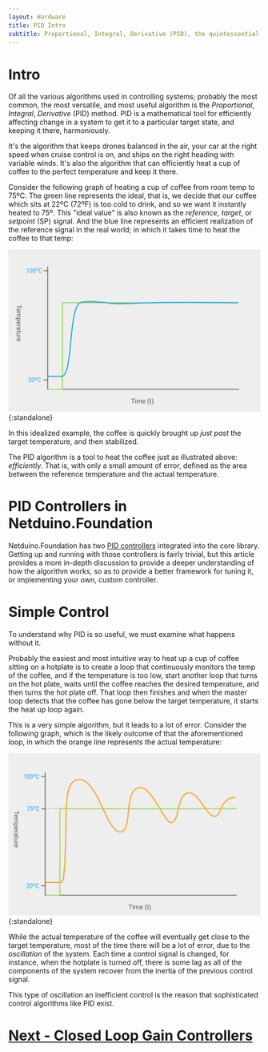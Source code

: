 ```yaml
---
layout: Hardware
title: PID Intro
subtitle: Proportional, Integral, Derivative (PID), the quintessential industrial control algorithm.
---
```


# Intro

Of all the various algorithms used in controlling systems; probably the most common, the most versatile, and most useful algorithm is the _Proportional_, _Integral_, _Derivative_ (PID) method. PID is a mathematical tool for efficiently affecting change in a system to get it to a particular target state, and keeping it there, harmoniously. 

It's the algorithm that keeps drones balanced in the air, your car at the right speed when cruise control is on, and ships on the right heading with variable winds. It's also the algorithm that can efficiently heat a cup of coffee to the perfect temperature and keep it there.

Consider the following graph of heating a cup of coffee from room temp to 75ºC. The green line represents the ideal, that is, we decide that our coffee which sits at 22ºC (72ºF) is too cold to drink, and so we want it instantly heated to 75º. This "ideal value" is also known as the _reference_, _target_, or _setpoint_ (SP) signal. And the blue line represents an efficient realization of the reference signal in the real world; in which it takes time to heat the coffee to that temp:

![](../PID_Reference_and_Ideal.svg){:standalone}

In this idealized example, the coffee is quickly brought up _just past_ the target temperature, and then stabilized. 

The PID algorithm is a tool to heat the coffee just as illustrated above: _efficiently_.  That is, with only a small amount of error, defined as the area between the reference temperature and the actual temperature. 

# PID Controllers in Netduino.Foundation

Netduino.Foundation has two [PID controllers](http://Netduino.Foundation/API/Controllers/PID/) integrated into the core library. Getting up and running with those controllers is fairly trivial, but this article provides a more in-depth discussion to provide a deeper understanding of how the algorithm works, so as to provide a better framework for tuning it, or implementing your own, custom controller.

# Simple Control

To understand why PID is so useful, we must examine what happens without it. 

Probably the easiest and most intuitive way to heat up a cup of coffee sitting on a hotplate is to create a loop that continuously monitors the temp of the coffee, and if the temperature is too low, start another loop that turns on the hot plate, waits until the coffee reaches the desired temperature, and then turns the hot plate off. That loop then finishes and when the master loop detects that the coffee has gone below the target temperature, it starts the heat up loop again.

This is a very simple algorithm, but it leads to a lot of error. Consider the following graph, which is the likely outcome of that the aforementioned loop, in which the orange line represents the actual temperature:

![](../PID_Binary.svg){:standalone}

While the actual temperature of the coffee will eventually get close to the target temperature, most of the time there will be a lot of error, due to the _oscillation_ of the system. Each time a control signal is changed, for instance, when the hotplate is turned off, there is some lag as all of the components of the system recover from the inertia of the previous control signal.

This type of oscillation an inefficient control is the reason that sophisticated control algorithms like PID exist. 

# [Next - Closed Loop Gain Controllers](../Closed_Loop_Gain_Controllers)